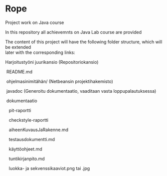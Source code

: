 # Rope

Project work on Java course

In this repository all achievemnts on Java Lab course are provided

The content of this project will have the following folder structure, which will be extended  
later with the corresponding links: 

Harjoitustyöni juurikansio (Repositoriokansio)

  README.md
  
  ohjelmasinimitähän/ (Netbeansin projektihakemisto)
  
  javadoc (Generoitu dokumentaatio, vaaditaan vasta loppupalautuksessa)
  
  dokumentaatio 
  
    pit-raportti
    
    checkstyle-raportti
    
    aiheenKuvausJaRakenne.md
    
    testausdokumentti.md
    
    käyttöohjeet.md
    
    tuntikirjanpito.md
    
    luokka- ja sekvenssikaaviot.png tai .jpg




